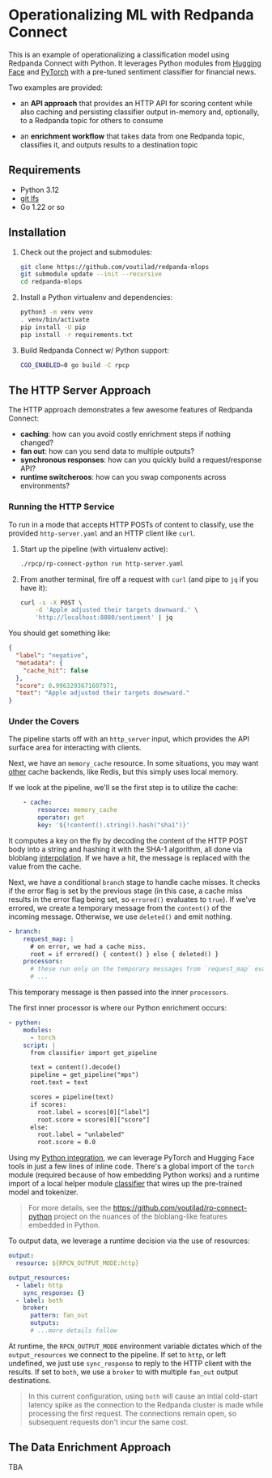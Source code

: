 # Operationalizing ML with Redpanda Connect

This is an example of operationalizing a classification model using 
Redpanda Connect with Python. It leverages Python modules from
[Hugging Face](https://huggingface.co) and [PyTorch](https://pytorch.org) with
a pre-tuned sentiment classifier for financial news.

Two examples are provided:

  - an **API approach** that provides an HTTP API for scoring content
    while also caching and persisting classifier output in-memory and,
    optionally, to a Redpanda topic for others to consume

  - an **enrichment workflow** that takes data from one Redpanda
    topic, classifies it, and outputs results to a destination topic

## Requirements

- Python 3.12
- [git lfs](https://git-lfs.com)
- Go 1.22 or so

## Installation

1. Check out the project and submodules:

    ```sh
    git clone https://github.com/voutilad/redpanda-mlops
    git submodule update --init --recursive
    cd redpanda-mlops
    ```

2. Install a Python virtualenv and dependencies:

    ```sh
    python3 -m venv venv
    . venv/bin/activate
    pip install -U pip
    pip install -r requirements.txt
    ```

3. Build Redpanda Connect w/ Python support:

    ```sh
    CGO_ENABLED=0 go build -C rpcp
    ```

## The HTTP Server Approach
The HTTP approach demonstrates a few awesome features of Redpanda Connect:

- **caching**: how can you avoid costly enrichment steps if nothing changed?
- **fan out**: how can you send data to multiple outputs?
- **synchronous responses**: how can you quickly build a request/response API?
- **runtime switcheroos**: how can you swap components across environments?

### Running the HTTP Service
To run in a mode that accepts HTTP POSTs of content to classify, use the
provided `http-server.yaml` and an HTTP client like `curl`.

1. Start up the pipeline (with virtualenv active):

    ```sh
    ./rpcp/rp-connect-python run http-server.yaml
    ```

2. From another terminal, fire off a request with `curl` (and pipe to `jq`
   if you have it):

    ```sh
    curl -s -X POST \
        -d 'Apple adjusted their targets downward.' \
        'http://localhost:8080/sentiment' | jq
    ```

You should get something like:

```json
{
  "label": "negative",
  "metadata": {
    "cache_hit": false
  },
  "score": 0.9963293671607971,
  "text": "Apple adjusted their targets downward."
}
```

### Under the Covers
The pipeline starts off with an `http_server` input, which provides the API
surface area for interacting with clients.

Next, we have an `memory_cache` resource. In some situations, you may want
[other](https://docs.redpanda.com/redpanda-connect/components/caches/about/)
cache backends, like Redis, but this simply uses local memory.

If we look at the pipeline, we'll se the first step is to utilize the cache:

```yaml
    - cache:
        resource: memory_cache
        operator: get
        key: '${!content().string().hash("sha1")}'
```

It computes a key on the fly by decoding the content of the HTTP POST body
into a string and hashing it with the SHA-1 algorithm, all done via bloblang
[interpolation](https://docs.redpanda.com/redpanda-connect/configuration/interpolation/#bloblang-queries).
If we have a hit, the message is replaced with the value from the cache.

Next, we have a conditional `branch` stage to handle cache misses. It checks
if the error flag is set by the previous stage (in this case, a cache miss
results in the error flag being set, so `errored()` evaluates to `true`). If
we've errored, we create a temporary message from the `content()` of the
incoming message. Otherwise, we use `deleted()` and emit nothing.

```yaml
- branch:
    request_map: |
      # on error, we had a cache miss.
      root = if errored() { content() } else { deleted() }
    processors:
      # these run only on the temporary messages from `request_map` evaluation
      # ...
```

This temporary message is then passed into the inner `processors`.

The first inner processor is where our Python enrichment occurs:

```yaml
- python:
    modules:
      - torch
    script: |
      from classifier import get_pipeline

      text = content().decode()
      pipeline = get_pipeline("mps")
      root.text = text

      scores = pipeline(text)
      if scores:
        root.label = scores[0]["label"]
        root.score = scores[0]["score"]
      else:
        root.label = "unlabeled"
        root.score = 0.0
```

Using my [Python integration](https://github.com/voutilad/rp-connect-python),
we can leverage PyTorch and Hugging Face tools in just a few lines of inline
code. There's a global import of the `torch` module (required because of how
embedding Python works) and a runtime import of a local helper module
[classifier](./classifier.py) that wires up the pre-trained model and
tokenizer.

> For more details, see the https://github.com/voutilad/rp-connect-python
> project on the nuances of the bloblang-like features embedded in Python.

To output data, we leverage a runtime decision via the use of resources:

```yaml
output:
  resource: ${RPCN_OUTPUT_MODE:http}

output_resources:
  - label: http
    sync_response: {}
  - label: both
    broker:
      pattern: fan_out
      outputs:
      # ...more details follow
```

At runtime, the `RPCN_OUTPUT_MODE` environment variable dictates which of
the `output_resources` we connect to the pipeline. If set to `http`, or left
undefined, we just use `sync_response` to reply to the HTTP client with the
results. If set to `both`, we use a `broker` to with multiple `fan_out`
output destinations.

> In this current configuration, using `both` will cause an intial cold-start
> latency spike as the connection to the Redpanda cluster is made while
> processing the first request. The connections remain open, so subsequent
> requests don't incur the same cost. 


## The Data Enrichment Approach

TBA